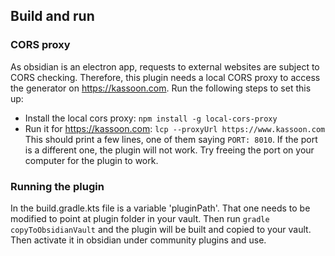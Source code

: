 ## Build and run

### CORS proxy

As obsidian is an electron app, requests to external websites are subject to CORS checking. Therefore, this plugin needs
a local CORS proxy to access the generator on https://kassoon.com. Run the following steps to set this up:
- Install the local cors proxy: `npm install -g local-cors-proxy`
- Run it for https://kassoon.com: `lcp --proxyUrl https://www.kassoon.com`
This should print a few lines, one of them saying `PORT: 8010`. If the port is a different one, the plugin will not work.
  Try freeing the port on your computer for the plugin to work.

### Running the plugin

In the build.gradle.kts file is a variable 'pluginPath'. That one needs to be modified to point at plugin folder in your
vault. Then run `gradle copyToObsidianVault` and the plugin will be built and copied to your vault. Then activate it in
obsidian under community plugins and use.
